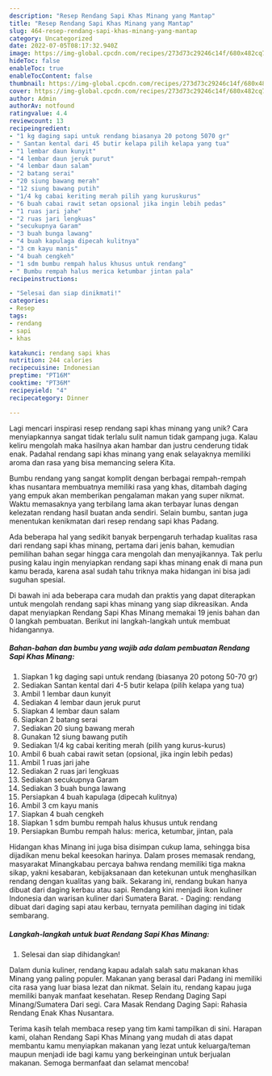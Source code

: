 ```yaml
---
description: "Resep Rendang Sapi Khas Minang yang Mantap"
title: "Resep Rendang Sapi Khas Minang yang Mantap"
slug: 464-resep-rendang-sapi-khas-minang-yang-mantap
category: Uncategorized
date: 2022-07-05T08:17:32.940Z
image: https://img-global.cpcdn.com/recipes/273d73c29246c14f/680x482cq70/rendang-sapi-khas-minang-foto-resep-utama.jpg
hideToc: false
enableToc: true
enableTocContent: false
thumbnail: https://img-global.cpcdn.com/recipes/273d73c29246c14f/680x482cq70/rendang-sapi-khas-minang-foto-resep-utama.jpg
cover: https://img-global.cpcdn.com/recipes/273d73c29246c14f/680x482cq70/rendang-sapi-khas-minang-foto-resep-utama.jpg
author: Admin
authorAv: notfound
ratingvalue: 4.4
reviewcount: 13
recipeingredient:
- "1 kg daging sapi untuk rendang biasanya 20 potong 5070 gr"
- " Santan kental dari 45 butir kelapa pilih kelapa yang tua"
- "1 lembar daun kunyit"
- "4 lembar daun jeruk purut"
- "4 lembar daun salam"
- "2 batang serai"
- "20 siung bawang merah"
- "12 siung bawang putih"
- "1/4 kg cabai keriting merah pilih yang kuruskurus"
- "6 buah cabai rawit setan opsional jika ingin lebih pedas"
- "1 ruas jari jahe"
- "2 ruas jari lengkuas"
- "secukupnya Garam"
- "3 buah bunga lawang"
- "4 buah kapulaga dipecah kulitnya"
- "3 cm kayu manis"
- "4 buah cengkeh"
- "1 sdm bumbu rempah halus khusus untuk rendang"
- " Bumbu rempah halus merica ketumbar jintan pala"
recipeinstructions:

- "Selesai dan siap dinikmati!"
categories:
- Resep
tags:
- rendang
- sapi
- khas

katakunci: rendang sapi khas 
nutrition: 244 calories
recipecuisine: Indonesian
preptime: "PT16M"
cooktime: "PT36M"
recipeyield: "4"
recipecategory: Dinner

---
```





Lagi mencari inspirasi resep rendang sapi khas minang yang unik? Cara menyiapkannya sangat tidak terlalu sulit namun tidak gampang juga. Kalau keliru mengolah maka hasilnya akan hambar dan justru cenderung tidak enak. Padahal rendang sapi khas minang yang enak selayaknya memiliki aroma dan rasa yang bisa memancing selera Kita.





Bumbu rendang yang sangat komplit dengan berbagai rempah-rempah khas nusantara membuatnya memiliki rasa yang khas, ditambah daging yang empuk akan memberikan pengalaman makan yang super nikmat. Waktu memasaknya yang terbilang lama akan terbayar lunas dengan kelezatan rendang hasil buatan anda sendiri. Selain bumbu, santan juga menentukan kenikmatan dari resep rendang sapi khas Padang.

Ada beberapa hal yang sedikit banyak berpengaruh terhadap kualitas rasa dari rendang sapi khas minang, pertama dari jenis bahan, kemudian pemilihan bahan segar hingga cara mengolah dan menyajikannya. Tak perlu pusing kalau ingin menyiapkan rendang sapi khas minang enak di mana pun kamu berada, karena asal sudah tahu triknya maka hidangan ini bisa jadi suguhan spesial.






Di bawah ini ada beberapa cara mudah dan praktis yang dapat diterapkan untuk mengolah rendang sapi khas minang yang siap dikreasikan. Anda dapat menyiapkan Rendang Sapi Khas Minang memakai 19 jenis bahan dan 0 langkah pembuatan. Berikut ini langkah-langkah untuk membuat hidangannya.

<!--inarticleads1-->

##### Bahan-bahan dan bumbu yang wajib ada dalam pembuatan Rendang Sapi Khas Minang:

1. Siapkan 1 kg daging sapi untuk rendang (biasanya 20 potong 50-70 gr)
1. Sediakan  Santan kental dari 4-5 butir kelapa (pilih kelapa yang tua)
1. Ambil 1 lembar daun kunyit
1. Sediakan 4 lembar daun jeruk purut
1. Siapkan 4 lembar daun salam
1. Siapkan 2 batang serai
1. Sediakan 20 siung bawang merah
1. Gunakan 12 siung bawang putih
1. Sediakan 1/4 kg cabai keriting merah (pilih yang kurus-kurus)
1. Ambil 6 buah cabai rawit setan (opsional, jika ingin lebih pedas)
1. Ambil 1 ruas jari jahe
1. Sediakan 2 ruas jari lengkuas
1. Sediakan secukupnya Garam
1. Sediakan 3 buah bunga lawang
1. Persiapkan 4 buah kapulaga (dipecah kulitnya)
1. Ambil 3 cm kayu manis
1. Siapkan 4 buah cengkeh
1. Siapkan 1 sdm bumbu rempah halus khusus untuk rendang
1. Persiapkan  Bumbu rempah halus: merica, ketumbar, jintan, pala


Hidangan khas Minang ini juga bisa disimpan cukup lama, sehingga bisa dijadikan menu bekal keesokan harinya. Dalam proses memasak rendang, masyarakat Minangkabau percaya bahwa rendang memiliki tiga makna sikap, yakni kesabaran, kebijaksanaan dan ketekunan untuk menghasilkan rendang dengan kualitas yang baik. Sekarang ini, rendang bukan hanya dibuat dari daging kerbau atau sapi. Rendang kini menjadi ikon kuliner Indonesia dan warisan kuliner dari Sumatera Barat. - Daging: rendang dibuat dari daging sapi atau kerbau, ternyata pemilihan daging ini tidak sembarang. 

<!--inarticleads2-->

##### Langkah-langkah untuk buat Rendang Sapi Khas Minang:


1. Selesai dan siap dihidangkan!

Dalam dunia kuliner, rendang kapau adalah salah satu makanan khas Minang yang paling populer. Makanan yang berasal dari Padang ini memiliki cita rasa yang luar biasa lezat dan nikmat. Selain itu, rendang kapau juga memiliki banyak manfaat kesehatan. Resep Rendang Daging Sapi Minang/Sumatera Dari segi. Cara Masak Rendang Daging Sapi: Rahasia Rendang Enak Khas Nusantara. 

Terima kasih telah membaca resep yang tim kami tampilkan di sini. Harapan kami, olahan Rendang Sapi Khas Minang yang mudah di atas dapat membantu kamu menyiapkan makanan yang lezat untuk keluarga/teman maupun menjadi ide bagi kamu yang berkeinginan untuk berjualan makanan. Semoga bermanfaat dan selamat mencoba!
